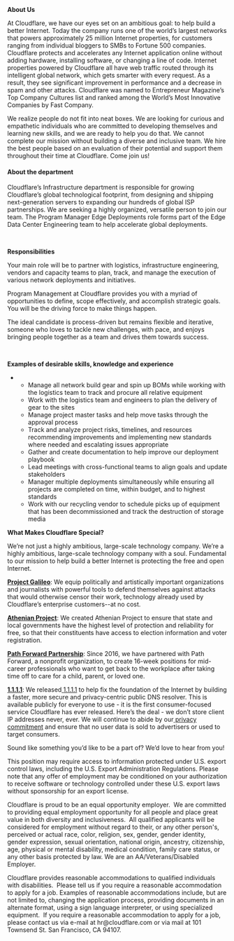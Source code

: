 <div class="content-intro">
	<div><strong>About Us</strong></div>
	<div>
		<p><span style="font-weight: 400;">At Cloudflare, we have our eyes set on an ambitious goal: to help build a better Internet. Today the company runs one of the world’s largest networks that powers approximately 25 million Internet properties, for customers ranging from individual bloggers to SMBs to Fortune 500 companies. Cloudflare protects and accelerates any Internet application online without adding hardware, installing software, or changing a line of code. Internet properties powered by Cloudflare all have web traffic routed through its intelligent global network, which gets smarter with every request. As a result, they see significant improvement in performance and a decrease in spam and other attacks. Cloudflare was named to Entrepreneur Magazine’s Top Company Cultures list and ranked among the World’s Most Innovative Companies by Fast Company.</span><span style="font-weight: 400;">&nbsp;</span></p>
		<p><span style="font-weight: 400;">We realize people do not fit into neat boxes. We are looking for curious and empathetic individuals who are committed to developing themselves and learning new skills, and we are ready to help you do that. We cannot complete our mission without building a diverse and inclusive team. We hire the best people based on an evaluation of their potential and support them throughout their time at Cloudflare. Come join us!&nbsp;</span></p>
	</div>
</div>
<h4><strong>About the department</strong></h4>
<p><span style="font-weight: 400;">Cloudflare’s Infrastructure department is responsible for growing Cloudflare’s global technological footprint, from designing and shipping next-generation servers to expanding our hundreds of global ISP partnerships. We are seeking a highly organized, versatile person to join our team. The Program Manager Edge Deployments role forms part of the Edge Data Center Engineering team to help accelerate global deployments.&nbsp;</span></p>
<p>&nbsp;</p>
<p><strong>Responsibilities</strong></p>
<p><span style="font-weight: 400;">Your main role will be to partner with logistics, infrastructure engineering, vendors and capacity teams to plan, track, and manage the execution of various network deployments and initiatives.</span></p>
<p><span style="font-weight: 400;">Program Management at Cloudflare provides you with a myriad of opportunities to define, scope effectively, and accomplish strategic goals. You will be the driving force to make things happen.</span></p>
<p><span style="font-weight: 400;">The ideal candidate is process-driven but remains flexible and iterative, someone who loves to tackle new challenges, with pace, and enjoys bringing people together as a team and drives them towards success.&nbsp;</span></p>
<p>&nbsp;</p>
<p><strong>Examples of desirable skills, knowledge and experience</strong></p>
<ul>
	<li>
		<ul>
			<li style="font-weight: 400;"><span style="font-weight: 400;">Manage all network build gear and spin up BOMs while working with the logistics team to track and procure all relative equipment&nbsp;</span></li>
			<li style="font-weight: 400;"><span style="font-weight: 400;">Work with the logistics team and engineers to plan the delivery of gear to the sites</span></li>
			<li style="font-weight: 400;"><span style="font-weight: 400;">Manage project master tasks and help move tasks through the approval process</span></li>
			<li style="font-weight: 400;"><span style="font-weight: 400;">Track and analyze project risks, timelines, and resources recommending improvements and implementing new standards where needed and escalating issues appropriate&nbsp;</span></li>
			<li style="font-weight: 400;"><span style="font-weight: 400;">Gather and create documentation to help improve our deployment playbook&nbsp;</span></li>
			<li style="font-weight: 400;"><span style="font-weight: 400;">Lead meetings with cross-functional teams to align goals and update stakeholders</span></li>
			<li style="font-weight: 400;"><span style="font-weight: 400;">Manager multiple deployments simultaneously while ensuring all projects are completed on time, within budget, and to highest standards</span></li>
			<li style="font-weight: 400;"><span style="font-weight: 400;">Work with our recycling vendor to schedule picks up of equipment that has been decommissioned and track the destruction of storage media&nbsp;</span></li>
		</ul>
	</li>
</ul>
<div class="content-conclusion">
	<p><strong>What Makes Cloudflare Special?</strong></p>
	<p><span style="font-weight: 400;">We’re not just a highly ambitious, large-scale technology company. We’re a highly ambitious, large-scale technology company with a soul. Fundamental to our mission to help build a better Internet is protecting the free and open Internet.</span></p>
	<p><a href="https://blog.cloudflare.com/protecting-free-expression-online/"><strong>Project Galileo</strong></a><span style="font-weight: 400;">: We equip politically and artistically important organizations and journalists with powerful tools to defend themselves against attacks that would otherwise censor their work, technology already used by Cloudflare’s enterprise customers--at no cost.</span></p>
	<p><strong><a href="https://www.cloudflare.com/athenian/">Athenian Project</a></strong><span style="font-weight: 400;">: We created Athenian Project to ensure that state and local governments have the highest level of protection and reliability for free, so that their constituents have access to election information and voter registration.</span></p>
	<p><a href="https://blog.cloudflare.com/tag/path-forward/"><strong>Path Forward Partnership</strong></a><span style="font-weight: 400;">: Since 2016, we have partnered with Path Forward, a nonprofit organization, to create 16-week positions for mid-career professionals who want to get back to the workplace after taking time off to care for a child, parent, or loved one.</span></p>
	<p><a href="https://1.1.1.1/"><strong>1.1.1.1</strong></a><span style="font-weight: 400;">: We released</span><a href="https://1.1.1.1/"> <span style="font-weight: 400;">1.1.1.1</span></a><span style="font-weight: 400;"> to help fix the foundation of the Internet by building a faster, more secure and privacy-centric public DNS resolver. This is available publicly for everyone to use - it is the first consumer-focused service Cloudflare has ever released. Here’s the deal - we don’t store client IP addresses never, ever. We will continue to abide by our</span><a href="https://developers.cloudflare.com/1.1.1.1/privacy/public-dns-resolver"> privacy commitment</a><span style="font-weight: 400;"> and ensure that no user data is sold to advertisers or used to target consumers.</span></p>
	<p><span style="font-weight: 400;">Sound like something you’d like to be a part of? We’d love to hear from you!</span></p>
	<p><span style="font-weight: 400;">This position may require access to information protected under U.S. export control laws, including the U.S. Export Administration Regulations. Please note that any offer of employment may be conditioned on your authorization to receive software or technology controlled under these U.S. export laws without sponsorship for an export license.</span></p>
	<p><span style="font-weight: 400;">Cloudflare is proud to be an equal opportunity employer. &nbsp;We are committed to providing equal employment opportunity for all people and place great value in both diversity and inclusiveness. &nbsp;All qualified applicants will be considered for employment without regard to their, or any other person's, perceived or actual</span> <span style="font-weight: 400;">race, color, religion, sex, gender, gender identity, gender expression, sexual orientation, national origin, ancestry, citizenship, age, physical or mental disability, medical condition, family care status, or any other basis protected by law. </span><span style="font-weight: 400;">We are an AA/Veterans/Disabled Employer.</span></p>
	<p><span style="font-weight: 400;">Cloudflare provides reasonable accommodations to qualified individuals with disabilities. &nbsp;Please tell us if you require a reasonable accommodation to apply for a job. Examples of reasonable accommodations include, but are not limited to, changing the application process, providing documents in an alternate format, using a sign language interpreter, or using specialized equipment. &nbsp;If you require a reasonable accommodation to apply for a job, please contact us via e-mail at </span><span style="font-weight: 400;">hr@cloudflare.com</span><span style="font-weight: 400;"> or via mail at 101 Townsend St. San Francisco, CA 94107.</span></p>
</div>